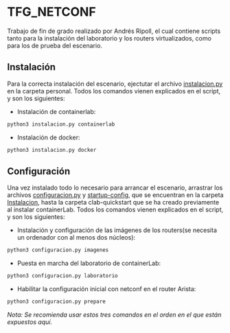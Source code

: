 # TFG_NETCONF
Trabajo de fin de grado realizado por Andrés Ripoll, el cual contiene scripts tanto para la instalación del laboratorio y los routers virtualizados, como para los de prueba del escenario.

## Instalación
Para la correcta instalación del escenario, ejectutar el archivo [instalacion.py](https://github.com/andresripoll/TFG_NETCONF/blob/main/Instalacion/instalacion.py) en la carpeta personal. Todos los comandos vienen explicados en el script, y son los siguientes:

* Instalación de containerlab:
```bash
python3 instalacion.py containerlab
```

* Instalación de docker:
```bash
python3 instalacion.py docker
```

## Configuración
Una vez instalado todo lo necesario para arrancar el escenario, arrastrar los archivos [configuracion.py](https://github.com/andresripoll/TFG_NETCONF/blob/main/Instalacion/configuracion.py) y [startup-config](https://github.com/andresripoll/TFG_NETCONF/blob/main/Instalacion/startup-config), que se encuentran en la carpeta [Instalacion](https://github.com/andresripoll/TFG_NETCONF/tree/main/Instalacion), hasta la carpeta clab-quickstart que se ha creado previamente al instalar containerLab. Todos los comandos vienen explicados en el script, y son los siguientes:

* Instalación y configuración de las imágenes de los routers(se necesita un ordenador con al menos dos núcleos):
```bash
python3 configuracion.py imagenes
```

* Puesta en marcha del laboratorio de containerLab:
```bash
python3 configuracion.py laboratorio
```

* Habilitar la configuración inicial con netconf en el router Arista:
```bash
python3 configuracion.py prepare
```
*Nota: Se recomienda usar estos tres comandos en el orden en el que están expuestos aquí.*
